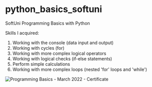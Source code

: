 # python_basics_softuni

SoftUni Programming Basics with Python

Skills I acquired:

1. Working with the console (data input and output)
2. Working with cycles (for)
3. Working with more complex logical operators
4. Working with logical checks (if-else statements)
5. Perform simple calculations
6. Working with more complex loops (nested 'for' loops and 'while')

![Programming Basics - March 2022 - Certificate](https://user-images.githubusercontent.com/101424579/175700471-b9fe1ebf-6e0e-41ea-bd7f-60bd0d23be91.jpeg)
